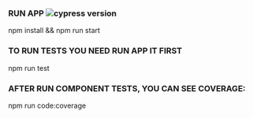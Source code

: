 ### RUN APP ![cypress version](https://img.shields.io/badge/cypress-10.3.0-brightgreen)

npm install && npm run start

### TO RUN TESTS YOU NEED RUN APP IT FIRST

npm run test

### AFTER RUN COMPONENT TESTS, YOU CAN SEE COVERAGE:

npm run code:coverage
